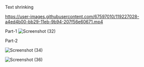 Text shrinking

https://user-images.githubusercontent.com/67597010/119227028-a4ed4b00-bb29-11eb-9b94-207f56e60671.mp4

Part-1
![Screenshot (32)](https://user-images.githubusercontent.com/67597010/119227098-f0075e00-bb29-11eb-8bcb-cd7e9bf0eae8.png)

Part-2

![Screenshot (34)](https://user-images.githubusercontent.com/67597010/119227114-fac1f300-bb29-11eb-9b80-4185d7ec49d6.png)

![Screenshot (36)](https://user-images.githubusercontent.com/67597010/119227257-9b181780-bb2a-11eb-88b0-51fdc5932d15.png)
